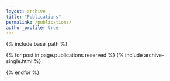 ```yaml
---
layout: archive
title: "Publications"
permalink: /publications/
author_profile: true
---
```


{% include base_path %}

{% for post in page.publications reserved %}
  {% include archive-single.html %}

{% endfor %}
